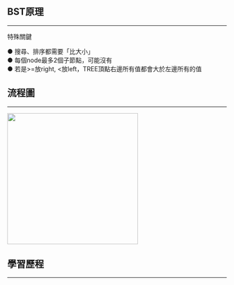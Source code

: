 ## BST原理
-------------------------
特殊關鍵

● 搜尋、排序都需要「比大小」                                                                
● 每個node最多2個子節點，可能沒有                                                                    
● 若是>=放right, <放left，TREE頂點右邊所有值都會大於左邊所有的值                                                    



## 流程圖
-------------------------
<img src="https://github.com/weberliao/Data-structure-and-Algorithm/blob/README.md/89786.jpg" height='300' weight='150'>


## 學習歷程
-------------------------
